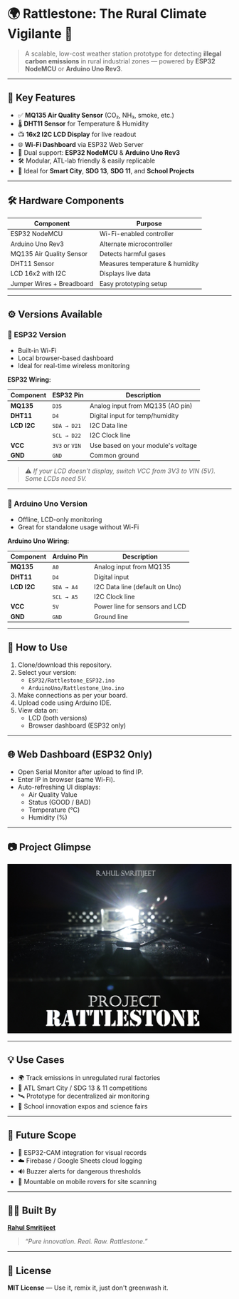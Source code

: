 # 🌍 Rattlestone: The Rural Climate Vigilante 🚨

> A scalable, low-cost weather station prototype for detecting **illegal carbon emissions** in rural industrial zones — powered by **ESP32 NodeMCU** or **Arduino Uno Rev3**.

---

## 🧠 Key Features

- ✅ **MQ135 Air Quality Sensor** (CO₂, NH₃, smoke, etc.)
- 🌡️ **DHT11 Sensor** for Temperature & Humidity
- 📺 **16x2 I2C LCD Display** for live readout
- 🌐 **Wi-Fi Dashboard** via ESP32 Web Server
- 🔁 Dual support: **ESP32 NodeMCU** & **Arduino Uno Rev3**
- 🛠️ Modular, ATL-lab friendly & easily replicable
- 🧾 Ideal for **Smart City**, **SDG 13**, **SDG 11**, and **School Projects**

---

## 🛠️ Hardware Components

| Component                | Purpose                              |
|--------------------------|--------------------------------------|
| ESP32 NodeMCU            | Wi-Fi-enabled controller             |
| Arduino Uno Rev3         | Alternate microcontroller            |
| MQ135 Air Quality Sensor | Detects harmful gases               |
| DHT11 Sensor             | Measures temperature & humidity      |
| LCD 16x2 with I2C        | Displays live data                   |
| Jumper Wires + Breadboard| Easy prototyping setup               |

---

## ⚙️ Versions Available

### 🔹 ESP32 Version

- Built-in Wi-Fi
- Local browser-based dashboard
- Ideal for real-time wireless monitoring

**ESP32 Wiring:**

| Component        | ESP32 Pin       | Description                         |
|------------------|------------------|-------------------------------------|
| **MQ135**        | `D35`            | Analog input from MQ135 (AO pin)    |
| **DHT11**        | `D4`             | Digital input for temp/humidity     |
| **LCD I2C**      | `SDA → D21`      | I2C Data line                        |
|                  | `SCL → D22`      | I2C Clock line                       |
| **VCC**          | `3V3` or `VIN`   | Use based on your module's voltage  |
| **GND**          | `GND`            | Common ground                       |

> ⚠️ *If your LCD doesn't display, switch VCC from 3V3 to VIN (5V). Some LCDs need 5V.*

---

### 🔹 Arduino Uno Version

- Offline, LCD-only monitoring
- Great for standalone usage without Wi-Fi

**Arduino Uno Wiring:**

| Component        | Arduino Pin     | Description                         |
|------------------|------------------|-------------------------------------|
| **MQ135**        | `A0`             | Analog input from MQ135             |
| **DHT11**        | `D4`             | Digital input                       |
| **LCD I2C**      | `SDA → A4`       | I2C Data line (default on Uno)      |
|                  | `SCL → A5`       | I2C Clock line                      |
| **VCC**          | `5V`             | Power line for sensors and LCD      |
| **GND**          | `GND`            | Ground line                         |

---

## 🧪 How to Use

1. Clone/download this repository.
2. Select your version:
   - `ESP32/Rattlestone_ESP32.ino`
   - `ArduinoUno/Rattlestone_Uno.ino`
3. Make connections as per your board.
4. Upload code using Arduino IDE.
5. View data on:
   - LCD (both versions)
   - Browser dashboard (ESP32 only)

---

## 🌐 Web Dashboard (ESP32 Only)

- Open Serial Monitor after upload to find IP.
- Enter IP in browser (same Wi-Fi).
- Auto-refreshing UI displays:
  - Air Quality Value
  - Status (GOOD / BAD)
  - Temperature (°C)
  - Humidity (%)

---

## 📷 Project Glimpse

![Setup Demo](project_rattlestone_poster.png)

---

## 💡 Use Cases

- 🌍 Track emissions in unregulated rural factories
- 🧪 ATL Smart City / SDG 13 & 11 competitions
- 🛰️ Prototype for decentralized air monitoring
- 🏫 School innovation expos and science fairs

---

## 🔧 Future Scope

- 📸 ESP32-CAM integration for visual records
- ☁️ Firebase / Google Sheets cloud logging
- 🔊 Buzzer alerts for dangerous thresholds
- 🤖 Mountable on mobile rovers for site scanning

---

## 👨‍💻 Built By

**[Rahul Smritijeet](https://github.com/rahulsmritijeet)**  
> *“Pure innovation. Real. Raw. Rattlestone.”*

---

## 📄 License

**MIT License** — Use it, remix it, just don't greenwash it.
